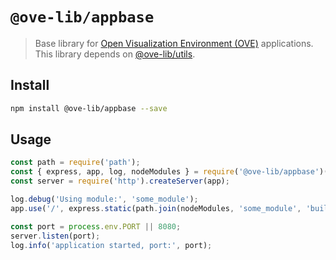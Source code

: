 # `@ove-lib/appbase`

> Base library for [Open Visualization Environment (OVE)](https://github.com/ove/ove) applications. This library depends on [@ove-lib/utils](https://www.npmjs.com/package/@ove-lib/utils).

## Install

```bash
npm install @ove-lib/appbase --save
```

## Usage

```js
const path = require('path');
const { express, app, log, nodeModules } = require('@ove-lib/appbase')(__dirname, 'myapp');
const server = require('http').createServer(app);

log.debug('Using module:', 'some_module');
app.use('/', express.static(path.join(nodeModules, 'some_module', 'build')));

const port = process.env.PORT || 8080;
server.listen(port);
log.info('application started, port:', port);
```
